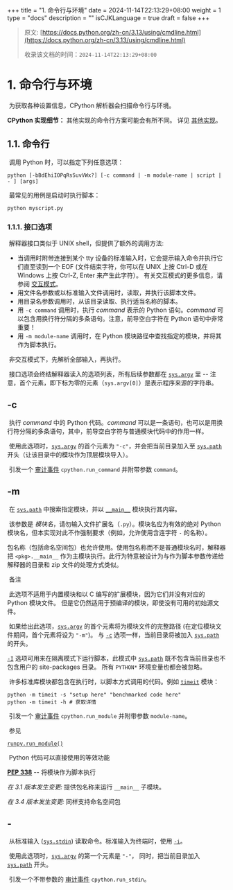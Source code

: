 +++
title = "1. 命令行与环境"
date = 2024-11-14T22:13:29+08:00
weight = 1
type = "docs"
description = ""
isCJKLanguage = true
draft = false
+++

> 原文: [https://docs.python.org/zh-cn/3.13/using/cmdline.html](https://docs.python.org/zh-cn/3.13/using/cmdline.html)
>
> 收录该文档的时间：`2024-11-14T22:13:29+08:00`

# 1. 命令行与环境

​	为获取各种设置信息，CPython 解析器会扫描命令行与环境。

**CPython 实现细节：** 其他实现的命令行方案可能会有所不同。 详见 [其他实现](https://docs.python.org/zh-cn/3.13/reference/introduction.html#implementations)。



## 1.1. 命令行

​	调用 Python 时，可以指定下列任意选项：

```
python [-bBdEhiIOPqRsSuvVWx?] [-c command | -m module-name | script | - ] [args]
```

​	最常见的用例是启动时执行脚本：

```
python myscript.py
```



### 1.1.1. 接口选项

​	解释器接口类似于 UNIX shell，但提供了额外的调用方法:

- 当调用时附带连接到某个 tty 设备的标准输入时，它会提示输入命令并执行它们直至读到一个 EOF (文件结束字符，你可以在 UNIX 上按 Ctrl-D 或在 Windows 上按 Ctrl-Z, Enter 来产生此字符）。 有关交互模式的更多信息，请参阅 [交互模式](https://docs.python.org/zh-cn/3.13/tutorial/appendix.html#tut-interac)。
- 用文件名参数或以标准输入文件调用时，读取，并执行该脚本文件。
- 用目录名参数调用时，从该目录读取、执行适当名称的脚本。
- 用 `-c command` 调用时，执行 *command* 表示的 Python 语句。*command* 可以包含用换行符分隔的多条语句。注意，前导空白字符在 Python 语句中非常重要！
- 用 `-m module-name` 调用时，在 Python 模块路径中查找指定的模块，并将其作为脚本执行。

​	非交互模式下，先解析全部输入，再执行。

​	接口选项会终结解释器读入的选项列表，所有后续参数都在 [`sys.argv`](https://docs.python.org/zh-cn/3.13/library/sys.html#sys.argv) 里 -- 注意，首个元素，即下标为零的元素（`sys.argv[0]`）是表示程序来源的字符串。

## **-c** <command>

​	执行 *command* 中的 Python 代码。*command* 可以是一条语句，也可以是用换行符分隔的多条语句，其中，前导空白字符与普通模块代码中的作用一样。

​	使用此选项时，[`sys.argv`](https://docs.python.org/zh-cn/3.13/library/sys.html#sys.argv) 的首个元素为 `"-c"`，并会把当前目录加入至 [`sys.path`](https://docs.python.org/zh-cn/3.13/library/sys.html#sys.path) 开头（让该目录中的模块作为顶层模块导入）。

​	引发一个 [审计事件](https://docs.python.org/zh-cn/3.13/library/sys.html#auditing) `cpython.run_command` 并附带参数 `command`。

## **-m** <module-name>

​	在 [`sys.path`](https://docs.python.org/zh-cn/3.13/library/sys.html#sys.path) 中搜索指定模块，并以 [`__main__`](https://docs.python.org/zh-cn/3.13/library/__main__.html#module-__main__) 模块执行其内容。

​	该参数是 *模块名*，请勿输入文件扩展名（`.py`）。模块名应为有效的绝对 Python 模块名，但本实现对此不作强制要求（例如，允许使用含连字符 `-` 的名称）。

​	包名称（包括命名空间包）也允许使用。使用包名称而不是普通模块名时，解释器把 `<pkg>.__main__` 作为主模块执行。此行为特意被设计为与作为脚本参数传递给解释器的目录和 zip 文件的处理方式类似。

​	备注

 

​	此选项不适用于内置模块和以 C 编写的扩展模块，因为它们并没有对应的 Python 模块文件。 但是它仍然适用于预编译的模块，即使没有可用的初始源文件。

​	如果给出此选项，[`sys.argv`](https://docs.python.org/zh-cn/3.13/library/sys.html#sys.argv) 的首个元素将为模块文件的完整路径 (在定位模块文件期间，首个元素将设为 `"-m"`)。 与 [`-c`](https://docs.python.org/zh-cn/3.13/using/cmdline.html#cmdoption-c) 选项一样，当前目录将被加入 [`sys.path`](https://docs.python.org/zh-cn/3.13/library/sys.html#sys.path) 的开头。

[`-I`](https://docs.python.org/zh-cn/3.13/using/cmdline.html#cmdoption-I) 选项可用来在隔离模式下运行脚本，此模式中 [`sys.path`](https://docs.python.org/zh-cn/3.13/library/sys.html#sys.path) 既不包含当前目录也不包含用户的 site-packages 目录。 所有 `PYTHON*` 环境变量也都会被忽略。

​	许多标准库模块都包含在执行时，以脚本方式调用的代码。例如 [`timeit`](https://docs.python.org/zh-cn/3.13/library/timeit.html#module-timeit) 模块：

```
python -m timeit -s "setup here" "benchmarked code here"
python -m timeit -h # 获取详情
```

​	引发一个 [审计事件](https://docs.python.org/zh-cn/3.13/library/sys.html#auditing) `cpython.run_module` 并附带参数 `module-name`。

​	参见

[`runpy.run_module()`](https://docs.python.org/zh-cn/3.13/library/runpy.html#runpy.run_module)

​	Python 代码可以直接使用的等效功能

[**PEP 338**](https://peps.python.org/pep-0338/) -- 将模块作为脚本执行

*在 3.1 版本发生变更:* 提供包名称来运行 `__main__` 子模块。

*在 3.4 版本发生变更:* 同样支持命名空间包

## **-**

​	从标准输入 ([`sys.stdin`](https://docs.python.org/zh-cn/3.13/library/sys.html#sys.stdin)) 读取命令。标准输入为终端时，使用 [`-i`](https://docs.python.org/zh-cn/3.13/using/cmdline.html#cmdoption-i)。

​	使用此选项时，[`sys.argv`](https://docs.python.org/zh-cn/3.13/library/sys.html#sys.argv) 的第一个元素是 `"-"`， 同时，把当前目录加入 [`sys.path`](https://docs.python.org/zh-cn/3.13/library/sys.html#sys.path) 开头。

​	引发一个不带参数的 [审计事件](https://docs.python.org/zh-cn/3.13/library/sys.html#auditing) `cpython.run_stdin`。

## **<script>**

​	执行 *script* 中的 Python 代码，该参数应为（绝对或相对）文件系统路径，指向 Python 文件、包含 `__main__.py` 文件的目录，或包含 `__main__.py` 文件的 zip 文件。

​	给出此选项时，[`sys.argv`](https://docs.python.org/zh-cn/3.13/library/sys.html#sys.argv) 的第一个元素就是在命令行中指定的脚本名称。

​	如果脚本名称直接指向 Python 文件，则把该文件所在目录加入 [`sys.path`](https://docs.python.org/zh-cn/3.13/library/sys.html#sys.path) 的开头，并且把该文件当作 [`__main__`](https://docs.python.org/zh-cn/3.13/library/__main__.html#module-__main__) 模块来执行。

​	如果脚本名称指向目录或 zip 文件，则把脚本名加入 [`sys.path`](https://docs.python.org/zh-cn/3.13/library/sys.html#sys.path) 的开头，并把该位置中的 `__main__.py` 文件当作 [`__main__`](https://docs.python.org/zh-cn/3.13/library/__main__.html#module-__main__) 模块来执行。

[`-I`](https://docs.python.org/zh-cn/3.13/using/cmdline.html#cmdoption-I) 选项可用来在隔离模式下运行脚本，此模式中 [`sys.path`](https://docs.python.org/zh-cn/3.13/library/sys.html#sys.path) 既不包含当前目录也不包含用户的 site-packages 目录。 所有 `PYTHON*` 环境变量也都会被忽略。

​	引发一个 [审计事件](https://docs.python.org/zh-cn/3.13/library/sys.html#auditing) `cpython.run_file` 并附带参数 `filename`。

​	参见

[`runpy.run_path()`](https://docs.python.org/zh-cn/3.13/library/runpy.html#runpy.run_path)

​	Python 代码可以直接使用的等效功能

​	未给出接口选项时，使用 [`-i`](https://docs.python.org/zh-cn/3.13/using/cmdline.html#cmdoption-i)，`sys.argv[0]` 为空字符串 (`""`)，并把当前目录加至 [`sys.path`](https://docs.python.org/zh-cn/3.13/library/sys.html#sys.path) 的开头。 此外，如果系统支持，还能自动启用 tab 补全和历史编辑（参见 [Readline 配置](https://docs.python.org/zh-cn/3.13/library/site.html#rlcompleter-config)）。

​	参见

 

[唤出解释器](https://docs.python.org/zh-cn/3.13/tutorial/interpreter.html#tut-invoking)

*在 3.4 版本发生变更:* 自动启用 tab 补全和历史编辑。



### 1.1.2. 通用选项

## **-?**

## **-h**

## **--help**

​	打印所有命令行选项及对应环境变量的简短描述然后退出。

## **--help-env**

​	打印 Python 专属环境变量的简短描述然后退出。

> Added in version 3.11.
>

## **--help-xoptions**

​	打印实现专属 [`-X`](https://docs.python.org/zh-cn/3.13/using/cmdline.html#cmdoption-X) 选项的简短描述然后退出。

> Added in version 3.11.
>

## **--help-all**

​	打印完整使用信息然后退出。

> Added in version 3.11.
>

## **-V**

## **--version**

​	输出 Python 版本号并退出。示例如下：

```
Python 3.8.0b2+
```

​	输入两次 `V` 选项时，输出更多构建信息，例如：

```
Python 3.8.0b2+ (3.8:0c076caaa8, Apr 20 2019, 21:55:00)
[GCC 6.2.0 20161005]
```

> Added in version 3.6:
> `-VV` 选项。



### 1.1.3. 其他选项

## **-b**

​	在将 [`bytes`](https://docs.python.org/zh-cn/3.13/library/stdtypes.html#bytes) 或 [`bytearray`](https://docs.python.org/zh-cn/3.13/library/stdtypes.html#bytearray) 转换为 [`str`](https://docs.python.org/zh-cn/3.13/library/stdtypes.html#str) 时未指定编码格式或在将 `bytes` 或 `bytearray` 与 `str` 或者在将 `bytes` 与 [`int`](https://docs.python.org/zh-cn/3.13/library/functions.html#int) 进行比较时将发出警告。 当选项被给出两次 (`-bb`) 时则会报错。

*在 3.5 版本发生变更:* 也会影响 [`bytes`](https://docs.python.org/zh-cn/3.13/library/stdtypes.html#bytes) 与 [`int`](https://docs.python.org/zh-cn/3.13/library/functions.html#int) 的比较。

## **-B**

​	给出此选项时，Python 不在导入源模块时写入 `.pyc` 文件。另请参阅 [`PYTHONDONTWRITEBYTECODE`](https://docs.python.org/zh-cn/3.13/using/cmdline.html#envvar-PYTHONDONTWRITEBYTECODE)。

## **--check-hash-based-pycs** default|always|never

​	控制基于哈希值的 `.pyc` 文件的验证行为。 参见 [已缓存字节码的失效](https://docs.python.org/zh-cn/3.13/reference/import.html#pyc-invalidation)。 当设为 `default` 时，已选定和未选定的基于哈希值的字节码缓存文件将根据其默认语义进行验证。 当设为 `always` 时，所有基于哈希值的 `.pyc` 文件，不论是已选定还是未选定的都将根据其对应的源文件进行验证。 当设为 `never` 时，基于哈希值的 `.pyc` 文件将不会根据其对应的源文件进行验证。

​	基于时间戳的 `.pyc` 文件的语义不会受此选项影响。

## **-d**

​	启用解析器调试输出（仅供专家查看）。 另请参见 [`PYTHONDEBUG`](https://docs.python.org/zh-cn/3.13/using/cmdline.html#envvar-PYTHONDEBUG) 环境变量。

​	此选项需要 [Python 的调试构建版](https://docs.python.org/zh-cn/3.13/using/configure.html#debug-build)，否则它将被忽略。

## **-E**

​	忽略所有 `PYTHON*` 环境变量，例如可能已设置的 [`PYTHONPATH`](https://docs.python.org/zh-cn/3.13/using/cmdline.html#envvar-PYTHONPATH) 和 [`PYTHONHOME`](https://docs.python.org/zh-cn/3.13/using/cmdline.html#envvar-PYTHONHOME)。

​	另请参阅 [`-P`](https://docs.python.org/zh-cn/3.13/using/cmdline.html#cmdoption-P) 和 [`-I`](https://docs.python.org/zh-cn/3.13/using/cmdline.html#cmdoption-I) (隔离) 选项。

## **-i**

​	脚本是第一个参数，或使用 [`-c`](https://docs.python.org/zh-cn/3.13/using/cmdline.html#cmdoption-c) 时，即便 [`sys.stdin`](https://docs.python.org/zh-cn/3.13/library/sys.html#sys.stdin) 不是终端，执行脚本或命令后，也会进入交互模式。不读取 [`PYTHONSTARTUP`](https://docs.python.org/zh-cn/3.13/using/cmdline.html#envvar-PYTHONSTARTUP) 文件。

​	本选项用于，脚本触发异常时，检查全局变量或堆栈回溯。 详见 [`PYTHONINSPECT`](https://docs.python.org/zh-cn/3.13/using/cmdline.html#envvar-PYTHONINSPECT)。

## **-I**

​	以隔离模式运行 Python。 这还将应用 [`-E`](https://docs.python.org/zh-cn/3.13/using/cmdline.html#cmdoption-E), [`-P`](https://docs.python.org/zh-cn/3.13/using/cmdline.html#cmdoption-P) 和 [`-s`](https://docs.python.org/zh-cn/3.13/using/cmdline.html#cmdoption-s) 选项。

​	在隔离模式下 [`sys.path`](https://docs.python.org/zh-cn/3.13/library/sys.html#sys.path) 既不包含脚本所在目录也不包含用户的 site-packages 目录。 所有 `PYTHON*` 环境变量也都会被忽略。 还可以施加更进一步的限制以防止用户注入恶意代码。

> Added in version 3.4.
>

## **-O**

​	移除 assert 语句以及任何以 [`__debug__`](https://docs.python.org/zh-cn/3.13/library/constants.html#debug__) 的值作为条件的代码。 通过在 `.pyc` 扩展名之前添加 `.opt-1` 来扩充已编译文件 ([bytecode](https://docs.python.org/zh-cn/3.13/glossary.html#term-bytecode)) 的文件名 (参见 [**PEP 488**](https://peps.python.org/pep-0488/))。 另请参阅 [`PYTHONOPTIMIZE`](https://docs.python.org/zh-cn/3.13/using/cmdline.html#envvar-PYTHONOPTIMIZE)。

*在 3.5 版本发生变更:* 依据 [**PEP 488**](https://peps.python.org/pep-0488/) 修改 `.pyc` 文件名。

## **-OO**

​	在启用 [`-O`](https://docs.python.org/zh-cn/3.13/using/cmdline.html#cmdoption-O) 的同时丢弃文档字符串。 通过在 `.pyc` 扩展名之前添加 `.opt-2` 来扩展已编译文件 ([bytecode](https://docs.python.org/zh-cn/3.13/glossary.html#term-bytecode)) 的文件名 (参见 [**PEP 488**](https://peps.python.org/pep-0488/))。

*在 3.5 版本发生变更:* 依据 [**PEP 488**](https://peps.python.org/pep-0488/) 修改 `.pyc` 文件名。

## **-P**

​	不要将具有潜在不安全性的路径附加到 [`sys.path`](https://docs.python.org/zh-cn/3.13/library/sys.html#sys.path):

- `python -m module` 命令行: 不要附加当前工作目录。
- `python script.py` 命令行: 不要附加脚本所在目录。 如果是一个符号链接，则会解析符号链接。
- `python -c code` 和 `python` (REPL) 命令行: 不要附加空字符串，这表示当前工作目录。

​	另请参阅 [`PYTHONSAFEPATH`](https://docs.python.org/zh-cn/3.13/using/cmdline.html#envvar-PYTHONSAFEPATH) 环境变量，以及 [`-E`](https://docs.python.org/zh-cn/3.13/using/cmdline.html#cmdoption-E) 和 [`-I`](https://docs.python.org/zh-cn/3.13/using/cmdline.html#cmdoption-I) (隔离) 选项。

> Added in version 3.11.
>

## **-q**

​	即使在交互模式下也不显示版权和版本信息。

> Added in version 3.2.
>

## **-R**

​	开启哈希随机化。 此选项权 [`PYTHONHASHSEED`](https://docs.python.org/zh-cn/3.13/using/cmdline.html#envvar-PYTHONHASHSEED) 环境变量设置为 `0` 时起作用，因为哈希随机化是默认启用的。

​	在之前版本的 Python 中，此选项会启用哈希随机化，以将字符串和字节串对象的 [`__hash__()`](https://docs.python.org/zh-cn/3.13/reference/datamodel.html#object.__hash__) 值用不可预测的随机值“加盐”。 虽然它们在单个 Python 进程内将保持恒定，但是在重复发起调用的 Python 进程间它们将是不可预测的。

​	哈希随机化旨在针对由精心选择的输入引起的拒绝服务攻击提供防护，这种输入利用了构造 dict 在最坏情况下的性能即 *O*(*n*2) 复杂度。 请参阅 http://ocert.org/advisories/ocert-2011-003.html 了解详情。

[`PYTHONHASHSEED`](https://docs.python.org/zh-cn/3.13/using/cmdline.html#envvar-PYTHONHASHSEED) 允许你为哈希种子密码设置一个固定值。

> Added in version 3.2.3.
>

*在 3.7 版本发生变更:* 此选项不会再被忽略。

## **-s**

​	不要将 [`用户 site-packages 目录`](https://docs.python.org/zh-cn/3.13/library/site.html#site.USER_SITE) 添加到 [`sys.path`](https://docs.python.org/zh-cn/3.13/library/sys.html#sys.path)。

​	另请参阅 [`PYTHONNOUSERSITE`](https://docs.python.org/zh-cn/3.13/using/cmdline.html#envvar-PYTHONNOUSERSITE)。

​	参见

 

[**PEP 370**](https://peps.python.org/pep-0370/) -- 分用户的 site-packages 目录

## **-S**

​	禁用 [`site`](https://docs.python.org/zh-cn/3.13/library/site.html#module-site) 的导入及其所附带的基于站点对 [`sys.path`](https://docs.python.org/zh-cn/3.13/library/sys.html#sys.path) 的操作。 如果 [`site`](https://docs.python.org/zh-cn/3.13/library/site.html#module-site) 会在稍后被显式地导入也会禁用这些操作 (如果你希望触发它们则应调用 [`site.main()`](https://docs.python.org/zh-cn/3.13/library/site.html#site.main))。

## **-u**

​	强制 stdout 和 stderr 流不使用缓冲。 此选项对 stdin 流无影响。

​	另请参阅 [`PYTHONUNBUFFERED`](https://docs.python.org/zh-cn/3.13/using/cmdline.html#envvar-PYTHONUNBUFFERED)。

*在 3.7 版本发生变更:* stdout 和 stderr 流在文本层现在不使用缓冲。

## **-v**

​	每次在初始化模块时会打印一条信息，显示被加载的地方（文件名或内置模块名）。当给出两个v（ `-vv` ）时，搜索模块时会为每个文件打印一条信息。退出时模块清理的信息也会给出来。

*在 3.10 版本发生变更:* 由 [`site`](https://docs.python.org/zh-cn/3.13/library/site.html#module-site) 模块可以得到将要处理的站点路径和 `.pth` 文件。

​	参阅 [`PYTHONVERBOSE`](https://docs.python.org/zh-cn/3.13/using/cmdline.html#envvar-PYTHONVERBOSE) 。

## **-W** arg

​	警告信息的控制。Python 的警告机制默认将警告信息打印到 [`sys.stderr`](https://docs.python.org/zh-cn/3.13/library/sys.html#sys.stderr)。

​	最简单的设置是将某个特定操作无条件地应用于进程所发出所有警告 (即使是在默认情况下会忽略的那些警告):

```
-Wdefault  # 每个调用位置警告一次
-Werror    # 转换为异常
-Walways   # 每次都警告
-Wall      # 与 -Walways 相同
-Wmodule   # 每个调用模块警告一次
-Wonce     # 每个 Python 进程警告一次
-Wignore   # 从不警告
```

​	action 名可以根据需要进行缩写，解释器将会解析为合适的名称。例如，`-Wi` 与 `-Wignore` 相同。

​	完整的参数如下：

```
action:message:category:module:lineno
```

​	空字段匹配所有值；尾部的空字段可以省略。例如，`-W ignore::DeprecationWarning` 将忽略所有的 DeprecationWarning 警告。

*action* 字段如上所述，但只适用于匹配其余字段的警告。

*message* 字段必须与整个警告信息相匹配；不区分大小写。

*category* 字段与警告类别相匹配（`DeprecationWarning` 等）。必须是个类名；检测消息的实际警告类别是否为指定类别的子类。

*module* 字段匹配的是（完整限定）模块名称；这种匹配是大小写敏感的。

*lineno* 字段匹配行号，其中 0 匹配所有行号，相当于省略了行号。

​	可以给出多个 [`-W`](https://docs.python.org/zh-cn/3.13/using/cmdline.html#cmdoption-W) 选项；当某条警告信息匹配上多个选项时，将执行最后一个匹配项的操作。非法 [`-W`](https://docs.python.org/zh-cn/3.13/using/cmdline.html#cmdoption-W) 选项将被忽略（不过，在触发第一条警告时，会打印出一条无效选项的警告信息）。

​	警告信息还可以用 [`PYTHONWARNINGS`](https://docs.python.org/zh-cn/3.13/using/cmdline.html#envvar-PYTHONWARNINGS) 环境变量来控制，也可以在 Python 程序中用 [`warnings`](https://docs.python.org/zh-cn/3.13/library/warnings.html#module-warnings) 模块进行控制。例如， [`warnings.filterwarnings()`](https://docs.python.org/zh-cn/3.13/library/warnings.html#warnings.filterwarnings) 函数可对警告信息使用正则表达式。

​	请参阅 [警告过滤器](https://docs.python.org/zh-cn/3.13/library/warnings.html#warning-filter) 和 [警告过滤器的介绍](https://docs.python.org/zh-cn/3.13/library/warnings.html#describing-warning-filters) 了解更多细节。

## **-x**

​	跳过源中第一行，以允许使用非 Unix 形式的 `#!cmd`。 这适用于 DOS 专属的破解操作。

## **-X**

​	保留用于各种具体实现专属的选项。 CPython 目前定义了下列可用的值：

- `-X faulthandler` 将启用 [`faulthandler`](https://docs.python.org/zh-cn/3.13/library/faulthandler.html#module-faulthandler)。 另请参阅 [`PYTHONFAULTHANDLER`](https://docs.python.org/zh-cn/3.13/using/cmdline.html#envvar-PYTHONFAULTHANDLER)。

  *Added in version 3.3.*

- `-X showrefcount` 可在程序结束时或在交互式解释器每条语句后，输出总的引用计数和使用的内存块数。这只适用于 [调试版本](https://docs.python.org/zh-cn/3.13/using/configure.html#debug-build)。

  *Added in version 3.4.*

- `-X tracemalloc` 使用 [`tracemalloc`](https://docs.python.org/zh-cn/3.13/library/tracemalloc.html#module-tracemalloc) 模块启动对 Python 内存分配的跟踪。 在默认情况下，只有最近的帧会保存在跟踪的回溯信息中。 使用 `-X tracemalloc=NFRAME` 来启动限定回溯 *NFRAME* 帧的跟踪。 请参阅 [`tracemalloc.start()`](https://docs.python.org/zh-cn/3.13/library/tracemalloc.html#tracemalloc.start) 和 [`PYTHONTRACEMALLOC`](https://docs.python.org/zh-cn/3.13/using/cmdline.html#envvar-PYTHONTRACEMALLOC) 了解详情。

  *Added in version 3.4.*

- `-X int_max_str_digits` 将配置 [整数字符串转换长度限制](https://docs.python.org/zh-cn/3.13/library/stdtypes.html#int-max-str-digits)。 另请参阅 [`PYTHONINTMAXSTRDIGITS`](https://docs.python.org/zh-cn/3.13/using/cmdline.html#envvar-PYTHONINTMAXSTRDIGITS)。

  *Added in version 3.11.*

- `-X importtime` 显示每次导入耗费的时间。 它会显示模块名称，累计时间（包括嵌套的导入）和自身时间（排除嵌套的导入）。 请注意它的输出在多线程应用程序中可能会出错。 典型用法如 `python3 -X importtime -c 'import asyncio'`。 另请参阅 [`PYTHONPROFILEIMPORTTIME`](https://docs.python.org/zh-cn/3.13/using/cmdline.html#envvar-PYTHONPROFILEIMPORTTIME)。

  *Added in version 3.7.*

- `-X dev`: 启用 [Python 开发模式](https://docs.python.org/zh-cn/3.13/library/devmode.html#devmode)，引入在默认情况下启用会导致过大开销的运行时检查。 另请参阅 [`PYTHONDEVMODE`](https://docs.python.org/zh-cn/3.13/using/cmdline.html#envvar-PYTHONDEVMODE)。

  *Added in version 3.7.*

- `-X utf8` 启用 [Python UTF-8 模式](https://docs.python.org/zh-cn/3.13/library/os.html#utf8-mode)。 `-X utf8=0` 将显式地禁用 [Python UTF-8 模式](https://docs.python.org/zh-cn/3.13/library/os.html#utf8-mode) (即使在该模式应该会自动激活时也是如此)。 另请参阅 [`PYTHONUTF8`](https://docs.python.org/zh-cn/3.13/using/cmdline.html#envvar-PYTHONUTF8)。

  *Added in version 3.7.*

- `-X pycache_prefix=PATH` 允许将 `.pyc` 文件写入以给定目录为根的并行树，而不是代码树。另见 [`PYTHONPYCACHEPREFIX`](https://docs.python.org/zh-cn/3.13/using/cmdline.html#envvar-PYTHONPYCACHEPREFIX) 。

  *Added in version 3.8.*

- `-X warn_default_encoding` issues a [`EncodingWarning`](https://docs.python.org/zh-cn/3.13/library/exceptions.html#EncodingWarning) when the locale-specific default encoding is used for opening files. See also [`PYTHONWARNDEFAULTENCODING`](https://docs.python.org/zh-cn/3.13/using/cmdline.html#envvar-PYTHONWARNDEFAULTENCODING).

  *Added in version 3.10.*

- `-X no_debug_ranges` 会禁用在代码对象中包括将额外位置信息（结束行、开始列偏移量和结束列偏移量）映射到每条指令的映射表。 这在需要较小的代码对象和 pyc 文件时很有用处并可在解释器显示回溯时屏蔽额外的视觉位置提示。 另请参阅 [`PYTHONNODEBUGRANGES`](https://docs.python.org/zh-cn/3.13/using/cmdline.html#envvar-PYTHONNODEBUGRANGES)。

  *Added in version 3.11.*

- `-X frozen_modules` 确定已冻结模块是否要被导入机制所忽略。值为 `on` 表示它们将被导入而 `off` 表示它们将被忽略。 如果是安装版 Python（正常情况）则默认为 `on`。 如果是在开发中（基于源代码树运行）则默认为 `off`。 请注意 `importlib_bootstrap` 和 `importlib_bootstrap_external` 冻结模块总是会被使用，即使该旗标被设为 `off`。 另请参阅 [`PYTHON_FROZEN_MODULES`](https://docs.python.org/zh-cn/3.13/using/cmdline.html#envvar-PYTHON_FROZEN_MODULES)。

  *Added in version 3.11.*

- `-X perf` 会启用对 Linux `perf` 性能分析器的支持。 当提供了此选项时，`perf` 性能分析器将能够报告 Python 调用。 此选项仅在某些平台上可用而在当前系统不支持的情况下将不做任何事。 默认值为 "off"。 另请参阅 [`PYTHONPERFSUPPORT`](https://docs.python.org/zh-cn/3.13/using/cmdline.html#envvar-PYTHONPERFSUPPORT) 和 [Python 对 Linux perf 性能分析器的支持](https://docs.python.org/zh-cn/3.13/howto/perf_profiling.html#perf-profiling)。

  *Added in version 3.12.*

- `-X perf_jit` 将启用对对 Linux `perf` 性能分析器的支持并附带 DWARF 支持。 当提供了此选项时，`perf` 性能分析器将能够使用 DWARF 信息来报告 Python 调用。 此选项仅在某些平台上可用而在当前系统不支持的情况下将不做任何事。 默认值为 "off"。 另请参阅 [`PYTHON_PERF_JIT_SUPPORT`](https://docs.python.org/zh-cn/3.13/using/cmdline.html#envvar-PYTHON_PERF_JIT_SUPPORT) 和 [Python 对 Linux perf 性能分析器的支持](https://docs.python.org/zh-cn/3.13/howto/perf_profiling.html#perf-profiling)。

  *Added in version 3.13.*

- `-X cpu_count=*n*` 将覆盖 [`os.cpu_count()`](https://docs.python.org/zh-cn/3.13/library/os.html#os.cpu_count), [`os.process_cpu_count()`](https://docs.python.org/zh-cn/3.13/library/os.html#os.process_cpu_count) 和 [`multiprocessing.cpu_count()`](https://docs.python.org/zh-cn/3.13/library/multiprocessing.html#multiprocessing.cpu_count)。 *n* 必须大于等于 1。 此选项对于需要限制某个容器系统的 CPU 资源的用户来说会很有用处。 另请参阅 [`PYTHON_CPU_COUNT`](https://docs.python.org/zh-cn/3.13/using/cmdline.html#envvar-PYTHON_CPU_COUNT)。 如果 *n* 为 `default`，则不会覆盖任何值。

  *Added in version 3.13.*

- `-X presite=*package.module*` 指明一个模块应当 [`site`](https://docs.python.org/zh-cn/3.13/library/site.html#module-site) 模块执行之前以及 [`__main__`](https://docs.python.org/zh-cn/3.13/library/__main__.html#module-__main__) 模块存在之前被导入。 因此，这个被导入的模块不是 [`__main__`](https://docs.python.org/zh-cn/3.13/library/__main__.html#module-__main__)。 此选项适用于要早在 Python 初始化期间就执行的代码。 Python 需要 [以调试模式构建](https://docs.python.org/zh-cn/3.13/using/configure.html#debug-build) 此选项才能存在。 另请参阅 [`PYTHON_PRESITE`](https://docs.python.org/zh-cn/3.13/using/cmdline.html#envvar-PYTHON_PRESITE)。

  *Added in version 3.13.*

- `-X gil=*0,1*` 强制分别禁用或启用 GIL。 设为 `0` 仅在配置了 [`--disable-gil`](https://docs.python.org/zh-cn/3.13/using/configure.html#cmdoption-disable-gil) 的构建版上可用。 另请参阅 [`PYTHON_GIL`](https://docs.python.org/zh-cn/3.13/using/cmdline.html#envvar-PYTHON_GIL) 和 [自由线程的 CPython](https://docs.python.org/zh-cn/3.13/whatsnew/3.13.html#whatsnew313-free-threaded-cpython)。

  *Added in version 3.13.*

​	它还允许传入任意值并通过 [`sys._xoptions`](https://docs.python.org/zh-cn/3.13/library/sys.html#sys._xoptions) 字典来提取这些值。

> Added in version 3.2.
>

*在 3.9 版本发生变更:* 移除了 `-X showalloccount` 选项。

*在 3.10 版本发生变更:* 移除了 `-X oldparser` 选项。



### 1.1.4. 控制颜色

​	Python 解释器默认被配置为在特定场景例如当显示回溯信息时使用颜色高亮输出。 此行为可通过设置不同的环境变量来控制。

​	将环境变量 `TERM` 设为 `dumb` 将禁用颜色。

​	如果设置了 [`FORCE_COLOR`](https://force-color.org/) 环境变量，则无论 TERM 的值为何都将启用彩色。 这适用于不属于终端但仍然会显示 ANSI 转义序列的的 CI 系统。

​	如果设置了 [`NO_COLOR`](https://no-color.org/) 环境变量，则 Python 将在输出中禁用所有彩色。 此变量的优先级高于 `FORCE_COLOR`。

​	所有这些环境变量也被其他工具用来控制颜色输出。 要仅在 Python 解释器中控制颜色输出，可以使用 [`PYTHON_COLORS`](https://docs.python.org/zh-cn/3.13/using/cmdline.html#envvar-PYTHON_COLORS) 环境变量。 此变量的优先级高于 `NO_COLOR`，后者的优先级又高于 `FORCE_COLOR`。

### 1.1.5. 不应当使用的选项

## **-J**

​	保留给 [Jython](https://www.jython.org/) 使用。



## 1.2. 环境变量

​	这些环境变量会影响 Python 的行为，它们是在命令行开关之前被处理的，但 -E 或 -I 除外。 根据约定，当存在冲突时命令行开关会覆盖环境变量的设置。

## **PYTHONHOME**

​	更改标准 Python 库的位置。 默认情况下库是在 `*prefix*/lib/python*version*` 和 `*exec_prefix*/lib/python*version*` 中搜索，其中 `*prefix*` 和 `*exec_prefix*` 是由安装位置确定的目录，默认都位于 `/usr/local`。

​	当 [`PYTHONHOME`](https://docs.python.org/zh-cn/3.13/using/cmdline.html#envvar-PYTHONHOME) 被设为单个目录时，它的值会同时替代 `*prefix*` 和 `*exec_prefix*`。 要为两者指定不同的值，请将 [`PYTHONHOME`](https://docs.python.org/zh-cn/3.13/using/cmdline.html#envvar-PYTHONHOME) 设为 `*prefix*:*exec_prefix*`。

## **PYTHONPATH**

​	增加模块文件默认搜索路径。 所用格式与终端的 `PATH` 相同：一个或多个由 [`os.pathsep`](https://docs.python.org/zh-cn/3.13/library/os.html#os.pathsep) 分隔的目录路径名称（例如 Unix 上用冒号而在 Windows 上用分号）。 默认忽略不存在的目录。

​	除了普通目录之外，单个 [`PYTHONPATH`](https://docs.python.org/zh-cn/3.13/using/cmdline.html#envvar-PYTHONPATH) 条目可以引用包含纯Python模块的zip文件（源代码或编译形式）。无法从zip文件导入扩展模块。

​	默认索引路径依赖于安装路径，但通常都是以 `*prefix*/lib/python*version*` 开始 (参见上文中的 [`PYTHONHOME`](https://docs.python.org/zh-cn/3.13/using/cmdline.html#envvar-PYTHONHOME))。 它 *总是* 会被添加到 [`PYTHONPATH`](https://docs.python.org/zh-cn/3.13/using/cmdline.html#envvar-PYTHONPATH)。

​	有一个附加目录将被插入到索引路径的 [`PYTHONPATH`](https://docs.python.org/zh-cn/3.13/using/cmdline.html#envvar-PYTHONPATH) 之前，正如上文中 [接口选项](https://docs.python.org/zh-cn/3.13/using/cmdline.html#using-on-interface-options) 所描述的。 搜索路径可以在 Python 程序内作为变量 [`sys.path`](https://docs.python.org/zh-cn/3.13/library/sys.html#sys.path) 来进行操作。

## **PYTHONSAFEPATH**

​	如果这被设为一个非空字符串，请不要将具有潜在不安全性的路径附加到 [`sys.path`](https://docs.python.org/zh-cn/3.13/library/sys.html#sys.path): 参见 [`-P`](https://docs.python.org/zh-cn/3.13/using/cmdline.html#cmdoption-P) 选项了解详情。

> Added in version 3.11.
>

## **PYTHONPLATLIBDIR**

​	如果它被设为非空字符串，则会覆盖 [`sys.platlibdir`](https://docs.python.org/zh-cn/3.13/library/sys.html#sys.platlibdir) 值。

> Added in version 3.9.
>

## **PYTHONSTARTUP**

​	这如果是一个可读文件的名称，该文件中的 Python 命令会在交互模式的首个提示符显示之前被执行。 该文件会在与交互式命令执行所在的同一命名空间中被执行，因此其中所定义或导入的对象可以在交互式会话中无限制地使用。 你还可以在这个文件中修改提示符 [`sys.ps1`](https://docs.python.org/zh-cn/3.13/library/sys.html#sys.ps1) 和 [`sys.ps2`](https://docs.python.org/zh-cn/3.13/library/sys.html#sys.ps2) 以及钩子 [`sys.__interactivehook__`](https://docs.python.org/zh-cn/3.13/library/sys.html#sys.__interactivehook__)。

​	在启动时调用文件名作为参数会引发 [审计事件](https://docs.python.org/zh-cn/3.13/library/sys.html#auditing) `cpython.run_startup` 。

## **PYTHONOPTIMIZE**

​	这如果被设为一个非空字符串，它就相当于指定 [`-O`](https://docs.python.org/zh-cn/3.13/using/cmdline.html#cmdoption-O) 选项。 如果设为一个整数，则它就相当于多次指定 [`-O`](https://docs.python.org/zh-cn/3.13/using/cmdline.html#cmdoption-O)。

## **PYTHONBREAKPOINT**

​	此变量如果被设定，它会使用加点号的路径标记一个可调用对象。 包含该可调用对象的模块将被导入，随后该可调用对象将由 [`sys.breakpointhook()`](https://docs.python.org/zh-cn/3.13/library/sys.html#sys.breakpointhook) 的默认实现来运行，后者自身将由内置的 [`breakpoint()`](https://docs.python.org/zh-cn/3.13/library/functions.html#breakpoint) 来调用。 如果未设定，或设定为空字符串，则它相当于值 "pdb.set_trace"。 将此变量设为字符串 "0" 会导致 [`sys.breakpointhook()`](https://docs.python.org/zh-cn/3.13/library/sys.html#sys.breakpointhook) 的默认实现不做任何事而直接返回。

> Added in version 3.7.
>

## **PYTHONDEBUG**

​	此变量如果被设为一个非空字符串，它就相当于指定 [`-d`](https://docs.python.org/zh-cn/3.13/using/cmdline.html#cmdoption-d) 选项。 如果设为一个整数，则它就相当于多次指定 [`-d`](https://docs.python.org/zh-cn/3.13/using/cmdline.html#cmdoption-d)。

​	此环境变量需要 [Python 的调试构建版](https://docs.python.org/zh-cn/3.13/using/configure.html#debug-build)，否则它将被忽略。

## **PYTHONINSPECT**

​	此变量如果被设为一个非空字符串，它就相当于指定 [`-i`](https://docs.python.org/zh-cn/3.13/using/cmdline.html#cmdoption-i) 选项。

​	此变量也可由 Python 代码使用 [`os.environ`](https://docs.python.org/zh-cn/3.13/library/os.html#os.environ) 来修改以在程序终结时强制检查模式。

​	引发一个不带参数的 [审计事件](https://docs.python.org/zh-cn/3.13/library/sys.html#auditing) `cpython.run_stdin`。

*在 3.12.5 版本发生变更:* （还有 3.11.10, 3.10.15, 3.9.20 和 3.8.20） 发出审计事件。

*在 3.13 版本发生变更:* 如果无法做到则使用 PyREPL，在此情况下 [`PYTHONSTARTUP`](https://docs.python.org/zh-cn/3.13/using/cmdline.html#envvar-PYTHONSTARTUP) 也会被执行。 将发出审计事件。

## **PYTHONUNBUFFERED**

​	此变量如果被设为一个非空字符串，它就相当于指定 [`-u`](https://docs.python.org/zh-cn/3.13/using/cmdline.html#cmdoption-u) 选项。

## **PYTHONVERBOSE**

​	此变量如果被设为一个非空字符串，它就相当于指定 [`-v`](https://docs.python.org/zh-cn/3.13/using/cmdline.html#cmdoption-v) 选项。 如果设为一个整数，则它就相当于多次指定 [`-v`](https://docs.python.org/zh-cn/3.13/using/cmdline.html#cmdoption-v)。

## **PYTHONCASEOK**

​	如果设置了此变量，Python 将忽略 [`import`](https://docs.python.org/zh-cn/3.13/reference/simple_stmts.html#import) 语句中的大小写。 这仅在 Windows 和 macOS 上有效。

## **PYTHONDONTWRITEBYTECODE**

​	此变量如果被设为一个非空字符串，Python 将不会尝试在导入源模块时写入 `.pyc` 文件。 这相当于指定 [`-B`](https://docs.python.org/zh-cn/3.13/using/cmdline.html#cmdoption-B) 选项。

## **PYTHONPYCACHEPREFIX**

​	如果设置了此选项，Python将在镜像目录树中的此路径中写入 `.pyc` 文件，而不是源树中的 `__pycache__` 目录中。这相当于指定 [`-X`](https://docs.python.org/zh-cn/3.13/using/cmdline.html#cmdoption-X) `pycache_prefix=PATH` 选项。

> Added in version 3.8.
>

## **PYTHONHASHSEED**

​	如果此变量未设置或设为 `random`，将使用一个随机值作为 str 和 bytes 对象哈希运算的种子。

​	如果 [`PYTHONHASHSEED`](https://docs.python.org/zh-cn/3.13/using/cmdline.html#envvar-PYTHONHASHSEED) 被设为一个整数值，它将被作为固定的种子数用来生成哈希随机化所涵盖的类型的 hash() 结果。

​	它的目的是允许可复现的哈希运算，例如用于解释器本身的自我检测，或允许一组 python 进程共享哈希值。

​	该整数必须为一个 [0,4294967295] 范围内的十进制数。 指定数值 0 将禁用哈希随机化。

> Added in version 3.2.3.
>

## **PYTHONINTMAXSTRDIGITS**

​	如果将此变量设为一个整数，它会被用来配置解释器的全局 [整数字符串转换长度限制](https://docs.python.org/zh-cn/3.13/library/stdtypes.html#int-max-str-digits)。

> Added in version 3.11.
>

## **PYTHONIOENCODING**

​	如果此变量在运行解释器之前被设置，它会覆盖通过 `encodingname:errorhandler` 语法设置的 stdin/stdout/stderr 所用编码。 `encodingname` 和 `:errorhandler` 部分都是可选项，与在 [`str.encode()`](https://docs.python.org/zh-cn/3.13/library/stdtypes.html#str.encode) 中的含义相同。

​	对于 stderr，`:errorhandler` 部分会被忽略；处理程序将总是为 `'backslashreplace'`。

*在 3.4 版本发生变更:* “encodingname” 部分现在是可选的。

*在 3.6 版本发生变更:* 在 Windows 上，对于交互式控制台缓冲区会忽略此变量所指定的编码，除非还指定了 [`PYTHONLEGACYWINDOWSSTDIO`](https://docs.python.org/zh-cn/3.13/using/cmdline.html#envvar-PYTHONLEGACYWINDOWSSTDIO)。 通过标准流重定向的文件和管道则不受其影响。

## **PYTHONNOUSERSITE**

​	如果设置了此变量，Python 将不会把 [`用户 site-packages 目录`](https://docs.python.org/zh-cn/3.13/library/site.html#site.USER_SITE) 添加到 [`sys.path`](https://docs.python.org/zh-cn/3.13/library/sys.html#sys.path)。

​	参见

 

[**PEP 370**](https://peps.python.org/pep-0370/) -- 分用户的 site-packages 目录

## **PYTHONUSERBASE**

​	定义 [`用户基准目录`](https://docs.python.org/zh-cn/3.13/library/site.html#site.USER_BASE)，它将被用来计算 [`user site-packages 目录`](https://docs.python.org/zh-cn/3.13/library/site.html#site.USER_SITE) 以及 `python -m pip install --user` 的 [安装路径](https://docs.python.org/zh-cn/3.13/library/sysconfig.html#sysconfig-user-scheme)。

​	参见

 

[**PEP 370**](https://peps.python.org/pep-0370/) -- 分用户的 site-packages 目录

## **PYTHONEXECUTABLE**

​	如果设置了此环境变量，则 `sys.argv[0]` 将被设为此变量的值而不是通过 C 运行时所获得的值。 这仅在 macOS 上起作用。

## **PYTHONWARNINGS**

​	此变量等价于 [`-W`](https://docs.python.org/zh-cn/3.13/using/cmdline.html#cmdoption-W) 选项。 如果被设为一个以逗号分隔的字符串，它就相当于多次指定 [`-W`](https://docs.python.org/zh-cn/3.13/using/cmdline.html#cmdoption-W)，列表中后出现的过滤器优先级会高于列表中先出现的。

​	最简单的设置是将某个特定操作无条件地应用于进程所发出所有警告 (即使是在默认情况下会忽略的那些警告):

```
PYTHONWARNINGS=default  # 每个调用位置警告一次
PYTHONWARNINGS=error    # 转换为异常
PYTHONWARNINGS=always   # 每次都警告
PYTHONWARNINGS=all      # 与 PYTHONWARNINGS=always 相同
PYTHONWARNINGS=module   # 每个调用模块警告一次
PYTHONWARNINGS=once     # 每个 Python 进程警告一次
PYTHONWARNINGS=ignore   # 从不警告
```

​	请参阅 [警告过滤器](https://docs.python.org/zh-cn/3.13/library/warnings.html#warning-filter) 和 [警告过滤器的介绍](https://docs.python.org/zh-cn/3.13/library/warnings.html#describing-warning-filters) 了解更多细节。

## **PYTHONFAULTHANDLER**

​	如果此环境变量被设为一个非空字符串，[`faulthandler.enable()`](https://docs.python.org/zh-cn/3.13/library/faulthandler.html#faulthandler.enable) 会在启动时被调用：为 [`SIGSEGV`](https://docs.python.org/zh-cn/3.13/library/signal.html#signal.SIGSEGV), [`SIGFPE`](https://docs.python.org/zh-cn/3.13/library/signal.html#signal.SIGFPE), [`SIGABRT`](https://docs.python.org/zh-cn/3.13/library/signal.html#signal.SIGABRT), [`SIGBUS`](https://docs.python.org/zh-cn/3.13/library/signal.html#signal.SIGBUS) 和 [`SIGILL`](https://docs.python.org/zh-cn/3.13/library/signal.html#signal.SIGILL) 等信号安装一个处理器以转储 Python 回溯信息。 此环境变量等价于 [`-X`](https://docs.python.org/zh-cn/3.13/using/cmdline.html#cmdoption-X) `faulthandler` 选项。

> Added in version 3.3.
>

## **PYTHONTRACEMALLOC**

​	如果此环境变量被设为一个非空字符串，则会使用 [`tracemalloc`](https://docs.python.org/zh-cn/3.13/library/tracemalloc.html#module-tracemalloc) 模块启动对 Python 内存分配的跟踪。 该变量的值是保存在跟踪的回溯信息中的最大帧数。 例如， `PYTHONTRACEMALLOC=1` 只保存最近的帧。 请参阅 [`tracemalloc.start()`](https://docs.python.org/zh-cn/3.13/library/tracemalloc.html#tracemalloc.start) 函数了解更多信息。 这等价于设置 [`-X`](https://docs.python.org/zh-cn/3.13/using/cmdline.html#cmdoption-X) `tracemalloc` 选项。

> Added in version 3.4.
>

## **PYTHONPROFILEIMPORTTIME**

​	如果此环境变量被设为一个非空字符串，Python 将会显示每次导入耗费了多长时间。 这等价于设置 [`-X`](https://docs.python.org/zh-cn/3.13/using/cmdline.html#cmdoption-X) `importtime` 选项。

> Added in version 3.7.
>

## **PYTHONASYNCIODEBUG**

​	如果此变量被设为一个非空字符串，则会启用 [`asyncio`](https://docs.python.org/zh-cn/3.13/library/asyncio.html#module-asyncio) 模块的 [调试模式](https://docs.python.org/zh-cn/3.13/library/asyncio-dev.html#asyncio-debug-mode)。

> Added in version 3.4.
>

## **PYTHONMALLOC**

​	设置 Python 内存分配器和/或安装调试钩子。

​	设置 Python 所使用的内存分配器族群：

- `default`: 使用 [默认内存分配器](https://docs.python.org/zh-cn/3.13/c-api/memory.html#default-memory-allocators)。
- `malloc`: 对所有域 ([`PYMEM_DOMAIN_RAW`](https://docs.python.org/zh-cn/3.13/c-api/memory.html#c.PYMEM_DOMAIN_RAW), [`PYMEM_DOMAIN_MEM`](https://docs.python.org/zh-cn/3.13/c-api/memory.html#c.PYMEM_DOMAIN_MEM), [`PYMEM_DOMAIN_OBJ`](https://docs.python.org/zh-cn/3.13/c-api/memory.html#c.PYMEM_DOMAIN_OBJ)) 使用 C 库的 `malloc()` 函数。
- `pymalloc`: 对 [`PYMEM_DOMAIN_MEM`](https://docs.python.org/zh-cn/3.13/c-api/memory.html#c.PYMEM_DOMAIN_MEM) 和 [`PYMEM_DOMAIN_OBJ`](https://docs.python.org/zh-cn/3.13/c-api/memory.html#c.PYMEM_DOMAIN_OBJ) 域使用 [pymalloc 分配器](https://docs.python.org/zh-cn/3.13/c-api/memory.html#pymalloc) 而对 [`PYMEM_DOMAIN_RAW`](https://docs.python.org/zh-cn/3.13/c-api/memory.html#c.PYMEM_DOMAIN_RAW) 域使用 `malloc()` 函数。
- `mimalloc`: 对 [`PYMEM_DOMAIN_MEM`](https://docs.python.org/zh-cn/3.13/c-api/memory.html#c.PYMEM_DOMAIN_MEM) 和 [`PYMEM_DOMAIN_OBJ`](https://docs.python.org/zh-cn/3.13/c-api/memory.html#c.PYMEM_DOMAIN_OBJ) 域使用 [mimalloc 分配器](https://docs.python.org/zh-cn/3.13/c-api/memory.html#mimalloc) 而对 [`PYMEM_DOMAIN_RAW`](https://docs.python.org/zh-cn/3.13/c-api/memory.html#c.PYMEM_DOMAIN_RAW) 域使用 `malloc()` 函数。

​	安装 [调试钩子](https://docs.python.org/zh-cn/3.13/c-api/memory.html#pymem-debug-hooks) ：

- `debug`: 在 [默认内存分配器](https://docs.python.org/zh-cn/3.13/c-api/memory.html#default-memory-allocators) 之上安装调试钩子。
- `malloc_debug`: 与 `malloc` 相同但还会安装调试钩子。
- `pymalloc_debug`: 与 `pymalloc` 相同但还会安装调试钩子。
- `mimalloc_debug`: 与 `mimalloc` 相同但还会安装调试钩子。

> Added in version 3.6.
>

*在 3.7 版本发生变更:* 增加了 `"default"` 分配器。

## **PYTHONMALLOCSTATS**

​	如果设为一个非空字符串，Python 将在每次创建新的 pymalloc 对象区域以及在关闭时打印 [pymalloc 内存分配器](https://docs.python.org/zh-cn/3.13/c-api/memory.html#pymalloc) 的统计信息。

​	如果 [`PYTHONMALLOC`](https://docs.python.org/zh-cn/3.13/using/cmdline.html#envvar-PYTHONMALLOC) 环境变量被用来强制开启 C 库的 `malloc()` 分配器，或者如果 Python 的配置不支持 `pymalloc`，则此变量将被忽略。

*在 3.6 版本发生变更:* 此变量现在也可以被用于在发布模式下编译的 Python。 如果它被设置为一个空字符串则将没有任何效果。

## **PYTHONLEGACYWINDOWSFSENCODING**

​	如果设为非空字符串，默认的 [filesystem encoding and error handler](https://docs.python.org/zh-cn/3.13/glossary.html#term-filesystem-encoding-and-error-handler) 模式将恢复到 3.6 版本之前的值 “mbcs”和“replace”。 否则，将采用新的默认值“utf-8”和“surrogatepass”。

​	这也可以在运行时通过 [`sys._enablelegacywindowsfsencoding()`](https://docs.python.org/zh-cn/3.13/library/sys.html#sys._enablelegacywindowsfsencoding) 来启用。

[Availability](https://docs.python.org/zh-cn/3.13/library/intro.html#availability): Windows.

> Added in version 3.6:* 更多详情请参阅 [**PEP 529*
>](https://peps.python.org/pep-0529/)。

## **PYTHONLEGACYWINDOWSSTDIO**

​	如果设为一个非空字符串，则不使用新的控制台读取器和写入器。 这意味着 Unicode 字符将根据活动控制台的代码页进行编码，而不是使用 utf-8。

​	如果标准流被重定向（到文件或管道）而不是指向控制台缓冲区则该变量会被忽略。

[Availability](https://docs.python.org/zh-cn/3.13/library/intro.html#availability): Windows.

> Added in version 3.6.
>

## **PYTHONCOERCECLOCALE**

​	如果值设为 `0`，将导致主 Python 命令行应用跳过将传统的基于 ASCII 的 C 与 POSIX 区域设置强制转换为更强大的基于 UTF-8 的替代方案。

​	如果此变量 *未被* 设置（或被设为 `0` 以外的值），则覆盖环境变量的 `LC_ALL` 区域选项也不会被设置，并且报告给 `LC_CTYPE` 类别的当前区域选项或者为默认的 `C` 区域，或者为显式指明的基于 ASCII 的 `POSIX` 区域，然后 Python CLI 将在加载解释器运行时之前尝试为 `LC_CTYPE` 类别按指定的顺序配置下列区域选项：

- `C.UTF-8`
- `C.utf8`
- `UTF-8`

​	如果成功设置了以上区域类别中的一个，则初始化 Python 运行时之前也将在当前进程环境中相应地设置 `LC_CTYPE` 环境变量。 这会确保除了解释器本身和运行于同一进程中的其他可感知区域选项的组件 (例如 GNU `readline` 库) 之外，还能在子进程 (无论这些进程是否在运行 Python 解释器) 以及在查询环境而非当前 C 区域的操作 (例如 Python 自己的 [`locale.getdefaultlocale()`](https://docs.python.org/zh-cn/3.13/library/locale.html#locale.getdefaultlocale)) 中看到更新的设置。

​	(显式地或通过上述的隐式区域强制转换) 配置其中一个区域选项将自动为 [`sys.stdin`](https://docs.python.org/zh-cn/3.13/library/sys.html#sys.stdin) 和 [`sys.stdout`](https://docs.python.org/zh-cn/3.13/library/sys.html#sys.stdout) 启用 `surrogateescape` [错误处理器](https://docs.python.org/zh-cn/3.13/library/codecs.html#error-handlers) ([`sys.stderr`](https://docs.python.org/zh-cn/3.13/library/sys.html#sys.stderr) 会继续使用 `backslashreplace` 如同在任何其他区域选项中一样)。 这种流处理行为可以按通常方式使用 [`PYTHONIOENCODING`](https://docs.python.org/zh-cn/3.13/using/cmdline.html#envvar-PYTHONIOENCODING) 来覆盖。

​	出于调试目的，如果激活了区域强制转换，或者如果当 Python 运行时被初始化时某个 *应该* 触发强制转换的区域选项仍处于激活状态则设置 `PYTHONCOERCECLOCALE=warn` 将导致 Python 在 `stderr` 上发出警告消息。

​	还要注意，即使在区域转换转换被禁用，或者在其无法找到合适的目标区域时，默认 [`PYTHONUTF8`](https://docs.python.org/zh-cn/3.13/using/cmdline.html#envvar-PYTHONUTF8) 仍将在传统的基于 ASCII 的区域中被激活。 必须同时禁用这两项特性以强制解释器使用 `ASCII` 而不是 `UTF-8` 作为系统接口。

[Availability](https://docs.python.org/zh-cn/3.13/library/intro.html#availability): Unix.

> Added in version 3.7:* 请参阅 [**PEP 538*
>](https://peps.python.org/pep-0538/) 了解详情。

## **PYTHONDEVMODE**

​	如果此环境变量被设为一个非空字符串，则会启用 [Python 开发模式](https://docs.python.org/zh-cn/3.13/library/devmode.html#devmode)，引入在默认情况下启用扩展会导致开销过大的额外运行时检查。 这等价于设置 [`-X`](https://docs.python.org/zh-cn/3.13/using/cmdline.html#cmdoption-X) `dev` 选项。

> Added in version 3.7.
>

## **PYTHONUTF8**

​	如果设为 `1` ，将会启用 [Python UTF-8 模式](https://docs.python.org/zh-cn/3.13/library/os.html#utf8-mode)。

​	若设为 `0` ，则会禁用 [Python UTF-8 模式](https://docs.python.org/zh-cn/3.13/library/os.html#utf8-mode) 。

​	设置任何其他非空字符串会在解释器初始化期间导致错误。

> Added in version 3.7.
>

## **PYTHONWARNDEFAULTENCODING**

​	如果该环境变量设为一个非空字符串，则在采用某地区默认编码时，将会引发一条 [`EncodingWarning`](https://docs.python.org/zh-cn/3.13/library/exceptions.html#EncodingWarning) 。

​	请参阅 [选择性的 EncodingWarning](https://docs.python.org/zh-cn/3.13/library/io.html#io-encoding-warning) 来了解详情。

> Added in version 3.10.
>

## **PYTHONNODEBUGRANGES**

​	如果设置了此变量，它会禁用在代码对象中包括将额外位置信息（结束行、开始列偏移量和结束列偏移量）映射到每条指令的映射表。 这在需要较小的代码对象和 pyc 文件时很有用处并可在解释器显示回溯时屏蔽额外的视觉位置提示。

> Added in version 3.11.
>

## **PYTHONPERFSUPPORT**

​	如果此变量被设为非零值，它将启用对 Linux `perf` 分析器的支持以便 Python 调用能被它检测到。

​	如果设为 `0`，则禁用 Linux `perf` 性能分析器支持。

​	另请参阅 [`-X perf`](https://docs.python.org/zh-cn/3.13/using/cmdline.html#cmdoption-X) 命令行选项和 [Python 对 Linux perf 性能分析器的支持](https://docs.python.org/zh-cn/3.13/howto/perf_profiling.html#perf-profiling)。

> Added in version 3.12.
>

## **PYTHON_PERF_JIT_SUPPORT**

​	如果此变量被设为非零值，它将启用对 Linux `perf` 分析器的支持以便 Python 调用能被它使用 DWARF 信息来检测。

​	如果设为 `0`，则禁用 Linux `perf` 性能分析器支持。

​	另请参阅 [`-X perf_jit`](https://docs.python.org/zh-cn/3.13/using/cmdline.html#cmdoption-X) 命令行选项和 [Python 对 Linux perf 性能分析器的支持](https://docs.python.org/zh-cn/3.13/howto/perf_profiling.html#perf-profiling)。

> Added in version 3.13.
>

## **PYTHON_CPU_COUNT**

​	如果此变量被设为正整数值，它将覆盖 [`os.cpu_count()`](https://docs.python.org/zh-cn/3.13/library/os.html#os.cpu_count) 和 [`os.process_cpu_count()`](https://docs.python.org/zh-cn/3.13/library/os.html#os.process_cpu_count) 的返回值。

​	另请参阅 [`-X cpu_count`](https://docs.python.org/zh-cn/3.13/using/cmdline.html#cmdoption-X) 命令行选项。

> Added in version 3.13.
>

## **PYTHON_FROZEN_MODULES**

​	如果此变量被设为 `on` 或 `off`，它将确定已冻结模块是否要被导入机制所忽略。 值为 `on` 表示它们将被导入而 `off` 表示它们将被忽略。 对于非调试构建版（正常情况）默认为 `on` 而对调试构建版则为 `off`。 请注意 `importlib_bootstrap` 和 `importlib_bootstrap_external` 冻结模块总是会被使用，即使该旗标被设为 `off`。

​	另请参阅 [`-X frozen_modules`](https://docs.python.org/zh-cn/3.13/using/cmdline.html#cmdoption-X) 命令行选项。

> Added in version 3.13.
>

## **PYTHON_COLORS**

​	如果此变量被设为 `1`，解释器将对各种输出添加彩色。 将其设为 `0` 将禁用此行为。 另请参阅 [控制颜色](https://docs.python.org/zh-cn/3.13/using/cmdline.html#using-on-controlling-color)。

> Added in version 3.13.
>

## **PYTHON_BASIC_REPL**

​	如果此变量被设为 `1`，解释器将不再尝试加载需要 [`curses`](https://docs.python.org/zh-cn/3.13/library/curses.html#module-curses) 和 [`readline`](https://docs.python.org/zh-cn/3.13/library/readline.html#module-readline) 的基于 Python 的 [REPL](https://docs.python.org/zh-cn/3.13/glossary.html#term-REPL)，而将改用传统的基于解析器的 [REPL](https://docs.python.org/zh-cn/3.13/glossary.html#term-REPL)。

> Added in version 3.13.
>

## **PYTHON_HISTORY**

​	此环境变量可被用来设置 `.python_history` 文件的位置（在默认情况下，它将为用户主目录下的 `.python_history` 文件）。

> Added in version 3.13.
>

## **PYTHON_GIL**

​	如果将此变量设为 `1`，则将强制启用全局解释器锁 (GIL)。 将其设为 `0` 将强制禁用 GIL (需要使用 [`--disable-gil`](https://docs.python.org/zh-cn/3.13/using/configure.html#cmdoption-disable-gil) 构建选项来配置 Python)。

​	另请参阅 [`-X gil`](https://docs.python.org/zh-cn/3.13/using/cmdline.html#cmdoption-X) 命令行选项，该选项的优先级高于此变量，并请参阅 [自由线程的 CPython](https://docs.python.org/zh-cn/3.13/whatsnew/3.13.html#whatsnew313-free-threaded-cpython)。

> Added in version 3.13.
>

### 1.2.1. 调试模式变量

## **PYTHONDUMPREFS**

​	如果设置，Python 将在关闭解释器后转储仍存活的对象和引用计数。

​	需要使用 [`--with-trace-refs`](https://docs.python.org/zh-cn/3.13/using/configure.html#cmdoption-with-trace-refs) 构建选项来配置 Python。

## **PYTHONDUMPREFSFILE**

​	如果设置，Python 将在关闭解释器后将仍然存活的对象和引用计数转储至此环境变量给出的路径所对应的文件中。

​	需要使用 [`--with-trace-refs`](https://docs.python.org/zh-cn/3.13/using/configure.html#cmdoption-with-trace-refs) 构建选项来配置 Python。

> Added in version 3.11.
>

## **PYTHON_PRESITE**

​	如果此变量被设为一个模块，则该模块将在解释器生命周期的较早阶段被导入，即在 [`site`](https://docs.python.org/zh-cn/3.13/library/site.html#module-site) 模块被执行之前，并在 [`__main__`](https://docs.python.org/zh-cn/3.13/library/__main__.html#module-__main__) 模块被创建之前。 因此，这个被导入的模块不会被作为 [`__main__`](https://docs.python.org/zh-cn/3.13/library/__main__.html#module-__main__)。

​	这适用于要早在 Python 初始化期间就执行的代码。

​	要导入一个子模块，请使用 `package.module` 作为值，就像在 import 语句中那样。

​	另请参阅 [`-X presite`](https://docs.python.org/zh-cn/3.13/using/cmdline.html#cmdoption-X) 命令行选项，该选项的优先级高于此变量。

​	需要使用 [`--with-pydebug`](https://docs.python.org/zh-cn/3.13/using/configure.html#cmdoption-with-pydebug) 构建选项来配置 Python。

> Added in version 3.13.
>
